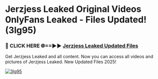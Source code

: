 # Jerzjess Leaked Original Videos 0nlyFans Leaked - Files Updated! (3lg95)

<h3>🔴 CLICK HERE 🌐==►► <a href="https://tinyurl.com/ehrbuxhb" rel="nofollow">Jerzjess Leaked Updated Files</a></h3>

Get Jerzjess Leaked and all content. Now you can access all videos and pictures of Jerzjess Leaked. New Updated Files 2025!

[![3lg95](https://i.imgur.com/lVYEuWS.gif)](https://tinyurl.com/ehrbuxhb)
